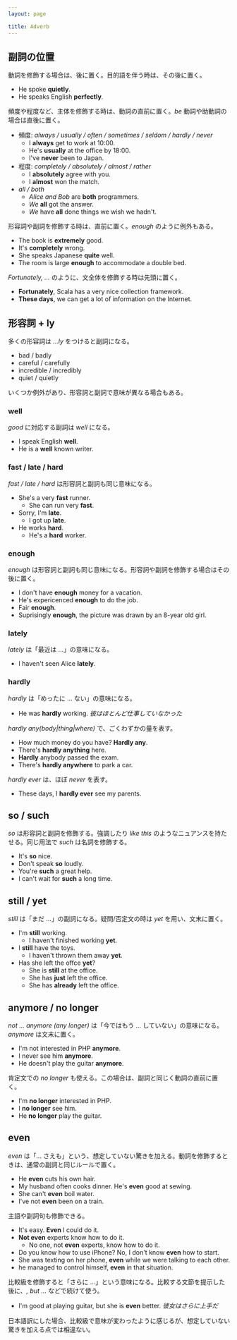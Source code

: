 ```yaml
---
layout: page

title: Adverb
---
```


## 副詞の位置

動詞を修飾する場合は、後に置く。目的語を伴う時は、その後に置く。

* He spoke __quietly__.
* He speaks English __perfectly__.

頻度や程度など、主体を修飾する時は、動詞の直前に置く。_be_ 動詞や助動詞の場合は直後に置く。

* 頻度: _always / usually / often / sometimes / seldom / hardly / never_
  * I __always__ get to work at 10:00.
  * He's __usually__ at the office by 18:00.
  * I've __never__ been to Japan.
* 程度: _completely / absolutely / almost / rather_
  * I __absolutely__ agree with you.
  * I __almost__ won the match.
* _all / both_
  * _Alice and Bob_ are __both__ programmers.
  * _We_ __all__ got the answer.
  * _We_ have __all__ done things we wish we hadn't.

形容詞や副詞を修飾する時は、直前に置く。_enough_ のように例外もある。

* The book is __extremely__ good.
* It's __completely__ wrong.
* She speaks Japanese __quite__ well.
* The room is large __enough__ to accommodate a double bed.

_Fortunately, ..._ のように、文全体を修飾する時は先頭に置く。

* __Fortunately__, Scala has a very nice collection framework.
* __These days__, we can get a lot of information on the Internet.

## 形容詞 + ly

多くの形容詞は _...ly_ をつけると副詞になる。

* bad / badly
* careful / carefully
* incredible / incredibly
* quiet / quietly

いくつか例外があり、形容詞と副詞で意味が異なる場合もある。

### well

_good_ に対応する副詞は _well_ になる。

* I speak English __well__.
* He is a __well__ known writer.

### fast / late / hard

_fast / late / hard_ は形容詞と副詞も同じ意味になる。

* She's a very __fast__ runner.
  * She can run very __fast__.
* Sorry, I'm __late__.
  * I got up __late__.
* He works __hard__.
  * He's a __hard__ worker.

### enough

_enough_ は形容詞と副詞も同じ意味になる。形容詞や副詞を修飾する場合はその後に置く。

* I don't have __enough__ money for a vacation.
* He's expericenced __enough__ to do the job.
* Fair __enough__.
* Suprisingly __enough__, the picture was drawn by an 8-year old girl.

### lately

_lately_ は「最近は ...」の意味になる。

* I haven't seen Alice __lately__.

### hardly

_hardly_ は「めったに ... ない」の意味になる。

* He was __hardly__ working. _彼はほとんど仕事していなかった_

_hardly any(body|thing|where)_ で、ごくわずかの量を表す。

* How much money do you have? __Hardly any__.
* There's __hardly anything__ here.
* __Hardly__ anybody passed the exam.
* There's __hardly anywhere__ to park a car.

_hardly ever_ は、ほぼ _never_ を表す。

* These days, I __hardly ever__ see my parents.

## so / such

_so_ は形容詞と副詞を修飾する。強調したり _like this_ のようなニュアンスを持たせる。同じ用法で _such_ は名詞を修飾する。

* It's __so__ nice.
* Don't speak __so__ loudly.
* You're __such__ a great help.
* I can't wait for __such__ a long time.

## still / yet

_still_ は「まだ ...」の副詞になる。疑問/否定文の時は _yet_ を用い、文末に置く。

* I'm __still__ working.
  * I haven't finished working __yet__.
* I __still__ have the toys.
  * I haven't thrown them away __yet__.
* Has she left the offce __yet__?
  * She is __still__ at the office.
  * She has __just__ left the office.
  * She has __already__ left the office.

## anymore / no longer

_not ... anymore (any longer)_ は「今ではもう ... していない」の意味になる。_anymore_ は文末に置く。

* I'm not interested in PHP __anymore__.
* I never see him __anymore__.
* He doesn't play the guitar __anymore__.

肯定文での _no longer_ も使える。この場合は、副詞と同じく動詞の直前に置く。

* I'm __no longer__ interested in PHP.
* I __no longer__ see him.
* He __no longer__ play the guitar.

## even

_even_ は「... さえも」という、想定していない驚きを加える。動詞を修飾するときは、通常の副詞と同じルールで置く。

* He __even__ cuts his own hair.
* My husband often cooks dinner. He's __even__ good at sewing.
* She can't __even__ boil water.
* I've not __even__ been on a train.

主語や副詞句も修飾できる。

* It's easy. __Even__ I could do it.
* __Not even__ experts know how to do it.
  * No one, not __even__ experts, know how to do it.
* Do you know how to use iPhone? No, I don't know __even__ how to start.
* She was texting on her phone, __even__ while we were talking to each other.
* he managed to control himself, __even__ in that situation.

比較級を修飾すると「さらに ...」という意味になる。比較する文節を提示した後に、_, but ..._ などで続けて使う。

* I'm good at playing guitar, but she is __even__ better. _彼女はさらに上手だ_

日本語訳にした場合、比較級で意味が変わったように感じるが、想定していない驚きを加える点では相違ない。

